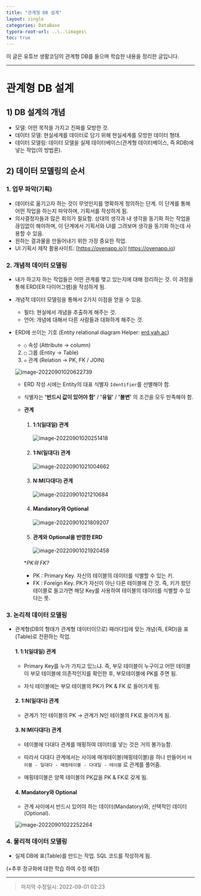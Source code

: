 ```yaml
---
title: "관계형 DB 설계"
layout: single
categories: DataBase
typora-root-url: ..\..\images\
toc: true
---
```




이 글은 유튜브 생활코딩의 관계형 DB를 들으며 학습한 내용을 정리한 글입니다.

------



# 관계형 DB 설계



## 1) DB 설계의 개념

- 모델: 어떤 목적을 가지고 진짜를 모방한 것.
- 데이터 모델: 현실세계를 데이터로 담기 위해 현실세계를 모방한 데이터 형태.
- 데이터 모델링: 데이터 모델을 실제 데이터베이스(관계형 데이터베이스, 즉 RDB)에 넣는 작업(의 방법론).



## 2) 데이터 모델링의 순서



### 1. 업무 파악(기획)

- 데이터로 옮기고자 하는 것이 무엇인지를 명확하게 정의하는 단계. 이 단계를 통해 어떤 작업을 하는지 파악하며, 기획서를 작성하게 됨.
- 의사결정자들과 많은 회의가 필요함. 상대의 생각과 내 생각을 동기화 하는 작업을 끊임없이 해야하며, 이 단계에서 기획서와 UI를 그려보며 생각을 동기화 하는데 사용할 수 있음.
- 원하는 결과물을 만들어내기 위한 가장 중요한 작업.
- UI 기획서 제작 활용사이트: [https://ovenapp.io]( https://ovenapp.io)



### 2. 개념적 데이터 모델링

- 내가 하고자 하는 작업들은 어떤 관계를 맺고 있는지에 대해 정리하는 것. 이 과정을 통해 ERD(ER 다이어그램)을 작성하게 됨.

- 개념적 데이터 모델링을 통해서 2가지 이점을 얻을 수 있음.

  - 필터: 현실에서 개념을 추출하게 해주는 것.
  - 언어: 개념에 대해서 다른 사람들과 대화하게 해주는 것.

- ERD에 쓰이는 기호 (Entity relational diagram Helper: [erd.yah.ac](erd.yah.ac))

  - `○` 속성 (Attribute -> column)
  2. `□` 그룹 (Entity -> Table)
  3. `◇` 관계 (Relation -> PK, FK / JOIN)

  ![image-20220901020622739](..\..\images\image-20220901020622739.png)

  - ERD 작성 시에는 Entity의 대표 식별자 `Identifier`를 선별해야 함.

  - 식별자는 **'반드시 값이 있어야 함'** / **'유일'** / **'불변'** 의 조건을 모두 만족해야 함.

  - **관계**

    1. #### 1:1(일대일) 관계

       ![image-20220901020251418](..\..\images\image-20220901020251418.png)

       

    2. #### 1:N(일대다) 관계

       ![image-20220901021004662](..\..\images\image-20220901021004662.png)

       

    3. #### N:M(다대다) 관계

       ![image-20220901021210684](..\..\images\image-20220901021210684.png)

       

    4. #### Mandatory와 Optional

       ![image-20220901021809207](..\..\images\image-20220901021809207.png)

       

    5. #### 관계와 Optional을 반영한 ERD

       ![image-20220901021920458](..\..\images\image-20220901021920458.png)

    

    **PK와 FK?*

     - PK : Primary Key. 자신의 테이블의 데이터를 식별할 수 있는 키.
     - FK : Foreign Key. PK가 자신이 아닌 다른 테이블에 간 것. 즉, 키가 왔던 테이블로 들고가면 해당 Key를 사용하여 테이블의 데이터를 식별할 수 있다는 뜻.



### 3. 논리적 데이터 모델링

- 관계형(DB의 형태가 관계형 데이터이므로) 패러다임에 맞는 개념(즉, ERD)을 표(Table)로 전환하는 작업.

  #### 1. 1:1(일대일) 관계

  - Primary Key를 누가 가지고 있느냐. 즉, 부모 테이블이 누구이고 어떤 테이블이 부모 테이블에 의존적인지를 확인한 후, 부모테이블에 PK를 주면 됨.

  - 자식 테이블에는 부모 테이블의 PK가 PK & FK 로 들어가게 됨.

    

  #### 2. 1:N(일대다) 관계

  - 관계가 1인 테이블의 PK -> 관계가  N인 테이블의 FK로 들어가게 됨.

    

  #### 3. N:M(다대다) 관계

  - 테이블에 다대다 관계를 매핑하여 데이터를 넣는 것은 거의 불가능함.

  - 따라서 다대다 관계에서는 사이에 매개테이블(매핑테이블)을 하나 만들어서 `테이블 - 일대다 - 매핑테이블 - 다대일 - 테이블` 로 관계를 풀어줌.

  - 매핑테이블은 양쪽 테이블의 PK값을 PK & FK로 갖게 됨.

    

  #### 4. Mandatory와 Optional

  - 관계 사이에서 반드시 있어야 하는 데이터(Mandatory)와, 선택적인 데이터(Optional).

  ![image-20220901022252264](..\..\images\image-20220901022252264.png)

  

  

### 4. 물리적 데이터 모델링

- 실제 DB에 표(Table)를 만드는 작업. SQL 코드를 작성하게 됨.





(+추후 정규화에 대한 학습 하여 수정 예정)

------

> 마지막 수정일시: 2022-09-01 02:23